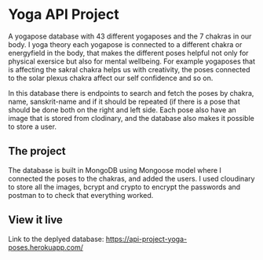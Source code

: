 # Yoga API Project

A yogapose database with 43 different yogaposes and the 7 chakras in our body. I yoga theory each yogapose is connected to a different chakra or energyfield in the body, that makes the different poses helpful not only for physical exersice but also for mental wellbeing. For example yogaposes that is affecting the sakral chakra helps us with creativity, the poses connected to the solar plexus chakra affect our self confidence and so on. 

In this database there is endpoints to search and fetch the poses by chakra, name, sanskrit-name and if it should be repeated (if there is a pose that should be done both on the right and left side. Each pose also have an image that is stored from clodinary, and the database also makes it possible to store a user.

## The project

The database is built in MongoDB using Mongoose model where I connected the poses to the chakras, and added the users. I used cloudinary to store all the images, bcrypt and crypto to encrypt the passwords and postman to to check that everything worked.  

## View it live

Link to the deplyed database: https://api-project-yoga-poses.herokuapp.com/
